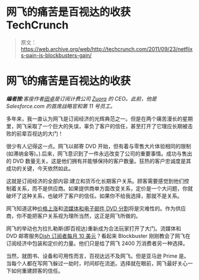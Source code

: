 # 网飞的痛苦是百视达的收获 TechCrunch

> 原文：<https://web.archive.org/web/http://techcrunch.com/2011/09/23/netflixs-pain-is-blockbusters-gain/>

# 网飞的痛苦是百视达的收获

***编者按**:客座作者[田卓](https://web.archive.org/web/20230204220901/http://www.crunchbase.com/person/tien-tzuo)是订阅计费公司 [Zuora](https://web.archive.org/web/20230204220901/http://zuora.com/) 的 CEO。此前，他是 Salesforce.com 的首席战略官和第 11 号员工。*

多年来，我一直认为网飞是订阅经济的光辉典范之一。但是在两个痛苦漫长的星期里，网飞采取了一个巨大的失误，辜负了客户的信任，甚至打开了它理应长期被击败的前辈百视达的大门！

很少有人记得这一点。网飞以邮寄 DVD 开始，但有着与零售大片体验相同的限制(如滞纳金等)。).后来，网飞意识到了一件永远改变了公司的重要事情。成功与售出的 DVD 数量无关。这是他们拥有并能够保持的客户数量。狂热的客户忠诚度是其成功的关键，今天依然如此。

这就是订阅经济的全部内容:建立和货币化长期客户关系。顾客需要感觉到他们控制着关系，而不是供应商。如果提供商单方面改变关系，定价是一个大问题，你就破坏了这种关系，也破坏了客户的信任。如果你不给我选择，那就不是关系。

网飞知道这种[价格上涨](https://web.archive.org/web/20230204220901/https://techcrunch.com/2011/07/12/netflix-dvd-only/)和[流媒体和电子邮件 DVD 分割](https://web.archive.org/web/20230204220901/https://techcrunch.com/2011/09/18/netflix-qwikster/)将是灾难性的。作为供应商，你不能把客户关系视为理所当然，这正是网飞所做的。

网飞的举动也为拉扎勒斯(即百视达)重新成为合法玩家打开了大门。流媒体和 DVD 邮寄服务[Dish 订阅者每月 10 美元](https://web.archive.org/web/20230204220901/https://techcrunch.com/2011/09/23/blockbuster-movie-pass-dish-networks-answer-to-netflix-and-qwikster/)？看起来 Blockbuster 刚刚教会了网飞在订阅经济中包装和定价的力量。他们只是给了网飞 2400 万消费者另一种选择。

当然，就图书、设备和可用性而言，百视达远不及网飞。但是亚马逊 Prime 是。当每个人都在写网飞躲过一劫时，时间却在流逝。选择就在眼前，网飞最好关心一下如何重建顾客的信任。